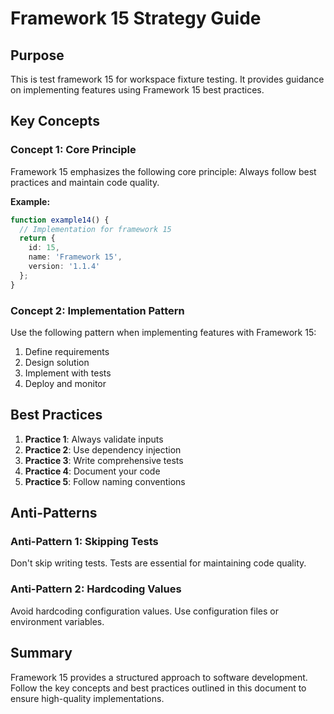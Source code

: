 # Framework 15 Strategy Guide

## Purpose

This is test framework 15 for workspace fixture testing. It provides guidance on implementing features using Framework 15 best practices.



## Key Concepts

### Concept 1: Core Principle

Framework 15 emphasizes the following core principle: Always follow best practices and maintain code quality.

**Example:**
```typescript
function example14() {
  // Implementation for framework 15
  return {
    id: 15,
    name: 'Framework 15',
    version: '1.1.4'
  };
}
```

### Concept 2: Implementation Pattern

Use the following pattern when implementing features with Framework 15:

1. Define requirements
2. Design solution
3. Implement with tests
4. Deploy and monitor

## Best Practices

1. **Practice 1**: Always validate inputs
2. **Practice 2**: Use dependency injection
3. **Practice 3**: Write comprehensive tests
4. **Practice 4**: Document your code
5. **Practice 5**: Follow naming conventions

## Anti-Patterns

### Anti-Pattern 1: Skipping Tests

Don't skip writing tests. Tests are essential for maintaining code quality.

### Anti-Pattern 2: Hardcoding Values

Avoid hardcoding configuration values. Use configuration files or environment variables.

## Summary

Framework 15 provides a structured approach to software development. Follow the key concepts and best practices outlined in this document to ensure high-quality implementations.


